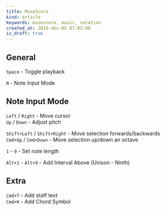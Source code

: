 ```yaml
---
title: MuseScore
kind: article
keywords: musescore, music, notation
created_at: 2016-dec-05 07:05:00
is_draft: true
---
```


## General

`Space` - Toggle playback  

`N` - Note Input Mode  

## Note Input Mode

`Left` / `Right` - Move cursor  
`Up` / `Down` - Adjust pitch  

`Shift+Left` / `Shift+Right` - Move selection forwards/backwards  
`Cmd+Up` / `Cmd+Down` - Move selection up/down an octave  

`1` - `9` - Set note length  

`Alt+1` - `Alt+9` - Add Interval Above (Unison - Ninth)  

## Extra

`Cmd+T` - Add staff text  
`Cmd+K` - Add Chord Symbol  